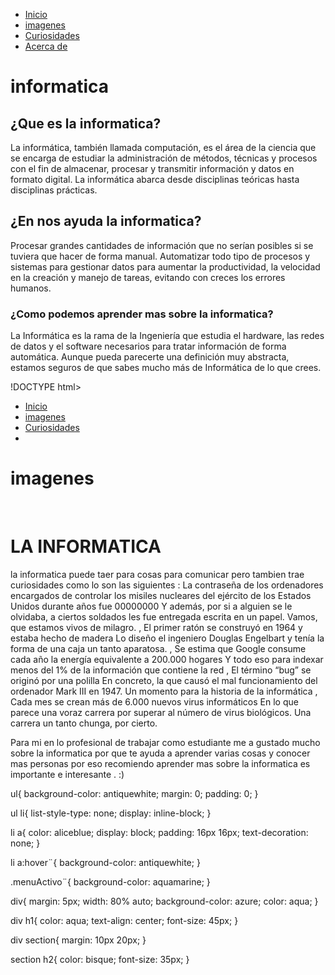 <!DOCTYPE html>
<html lang="en">
<head>
    <meta charset="UTF-8">
    <meta http-equiv="X-UA-Compatible" content="IE=edge">
    <meta name="viewport" content="width=device-width, initial-scale=1.0">
    <title>Inicio - informatica</title>
    <link rel="stylesheet" href="css/style.css">
</head>
<body>
    <nav>
        <ul>
            <li><a href="index.html" class="menuActivo">Inicio</a></li>
            <li><a href="pages/imagenes.html">imagenes</a></li>
            <li><a href="pages/Curiosidades.html">Curiosidades</a></li>
            <li><a href="pages/Acerca de.html">Acerca de</a></li>
        </ul>
    </nav>
    <div>
        <h1>informatica</h1>
        <section>
            <h2>¿Que es la informatica?</h2>
            <article>
                <p>
                    La informática, también llamada computación, es el área de la ciencia que se encarga de estudiar la administración de métodos, técnicas y procesos con el fin de almacenar, procesar y transmitir información y datos en formato digital. La informática abarca desde disciplinas teóricas hasta disciplinas prácticas.​
                </p>
            </article>
            <article>
                <h2>¿En nos ayuda la informatica? </h2>
                <p>
                    Procesar grandes cantidades de información que no serían posibles si se tuviera que hacer de forma manual. Automatizar todo tipo de procesos y sistemas para gestionar datos para aumentar la productividad, la velocidad en la creación y manejo de tareas, evitando con creces los errores humanos.
                </p>
                <section>
                    <h3>¿Como podemos aprender mas sobre la informatica?</h3>
                    <p>
                        La Informática es la rama de la Ingeniería que estudia el hardware, las redes de datos y el software necesarios para tratar información de forma automática. Aunque pueda parecerte una definición muy abstracta, estamos seguros de que sabes mucho más de Informática de lo que crees.
                    </p>
                </section>
            </article>
        </section>
    </div>
</body>
</html>

!DOCTYPE html>
<html lang="en">
<head>
    <meta charset="UTF-8">
    <meta http-equiv="X-UA-Compatible" content="IE=edge">
    <meta name="viewport" content="width=device-width, initial-scale=1.0">
    <title>imagenes - informatica</title>
</head>
<body>
    <nav>
        <ul>
            <li><a href="index.html">Inicio</a></li>
            <li><a href="imagenes.html">imagenes</a></li>
            <li><a href="Curiosiodades">Curiosidades</a></li>
            <li><a href="Acerca de" class="menuActivo"></a></li>
        </ul>
    </nav>
    <div>
        <h1>imagenes</h1>
        <section>
            <img src="https://www.google.com/url?sa=i&url=https%3A%2F%2Fes-es.facebook.com%2FDanielZepedaFajardo%2F&psig=AOvVaw0zl-vNi6DKnybEtsvE5zAn&ust=1664062415967000&source=images&cd=vfe&ved=0CAwQjRxqFwoTCIDPzZrhq_oCFQAAAAAdAAAAABAD" alt="">
            <img src="https://www.google.com/url?sa=i&url=https%3A%2F%2Fwww.clasesdeinformaticaweb.com%2F&psig=AOvVaw0zl-vNi6DKnybEtsvE5zAn&ust=1664062415967000&source=images&cd=vfe&ved=0CAwQjRxqFwoTCIDPzZrhq_oCFQAAAAAdAAAAABAI" alt="">
            <img src="https://www.google.com/url?sa=i&url=https%3A%2F%2Fwww.caracteristicas.co%2Finformatica%2F&psig=AOvVaw0zl-vNi6DKnybEtsvE5zAn&ust=1664062415967000&source=images&cd=vfe&ved=0CAwQjRxqFwoTCIDPzZrhq_oCFQAAAAAdAAAAABAN" alt="">
            <img src="https://www.google.com/url?sa=i&url=https%3A%2F%2Fwww.tecnologia-informatica.com%2Fimportancia-informatica%2F&psig=AOvVaw0zl-vNi6DKnybEtsvE5zAn&ust=1664062415967000&source=images&cd=vfe&ved=0CAwQjRxqFwoTCIDPzZrhq_oCFQAAAAAdAAAAABAS" alt="">
        </section>
    </div>
</body>
</html>

<!DOCTYPE html>
<html lang="en">
<head>
    <meta charset="UTF-8">
    <meta http-equiv="X-UA-Compatible" content="IE=edge">
    <meta name="viewport" content="width=device-width, initial-scale=1.0">
    <title>Curiosidades - informatica</title>
</head>
<body>
    <div>
        <h1> LA INFORMATICA </h1>
        <article>
            <p>
                la informatica puede taer para cosas para comunicar pero tambien trae curiosidades como lo son las siguientes : La contraseña de los ordenadores encargados de controlar los misiles nucleares del ejército de los Estados Unidos durante años fue 00000000
                Y además, por si a alguien se le olvidaba, a ciertos soldados les fue entregada escrita en un papel. Vamos, que estamos vivos de milagro. , El primer ratón se construyó en 1964 y estaba hecho de madera
                Lo diseño el ingeniero Douglas Engelbart y tenía la forma de una caja un tanto aparatosa. , Se estima que Google consume cada año la energía equivalente a 200.000 hogares
                Y todo eso para indexar menos del 1% de la información que contiene la red , El término “bug” se originó por una polilla En concreto, la que causó el mal funcionamiento del ordenador Mark III en 1947. Un momento para la historia de la informática , Cada mes se crean más de 6.000 nuevos virus informáticos
                En lo que parece una voraz carrera por superar al número de virus biológicos. Una carrera un tanto chunga, por cierto.
            </p>
        </article>
    </div>
</body>
</html>

<!DOCTYPE html>
<html lang="en">
<head>
    <meta charset="UTF-8">
    <meta http-equiv="X-UA-Compatible" content="IE=edge">
    <meta name="viewport" content="width=device-width, initial-scale=1.0">
    <title>Acerca de - informatica</title>
</head>
<body>
    <div>
        <section>
            <p>
                Para mi en lo profesional de trabajar como estudiante me a gustado mucho sobre la informatica por que te ayuda a aprender varias cosas
                y conocer mas personas por eso recomiendo aprender mas sobre la informatica  es importante e interesante . :)
            </p>
        </section>
    </div>
</body>
</html>

ul{
    background-color: antiquewhite;
    margin: 0;
    padding: 0;
}
 
ul li{
    list-style-type: none;
    display: inline-block;
}

li a{
    color: aliceblue;
    display: block;
    padding: 16px 16px; 
    text-decoration: none;
}

li a:hover¨{
    background-color: antiquewhite;
}

.menuActivo¨{
    background-color: aquamarine;
}

div{
    margin: 5px;
    width: 80% auto;
    background-color: azure;
    color: aqua;
}

div h1{
    color: aqua;
    text-align: center;
    font-size: 45px;
}

div section{
      margin: 10px 20px;
}

section h2{
    color: bisque;
    font-size: 35px;
}
